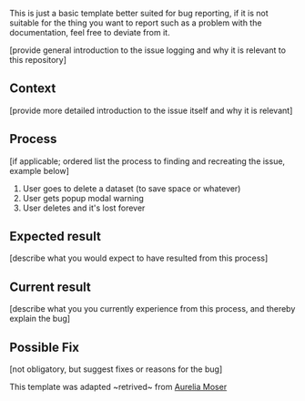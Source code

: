 This is just a basic template better suited for bug reporting, if it is not suitable for the thing you want to report such as a problem with the documentation, feel free to deviate from it.

[provide general introduction to the issue logging and why it is relevant to this repository]

## Context

[provide more detailed introduction to the issue itself and why it is relevant]

## Process

[if applicable; ordered list the process to finding and recreating the issue, example below]

1. User goes to delete a dataset (to save space or whatever)
2. User gets popup modal warning
3. User deletes and it's lost forever

## Expected result

[describe what you would expect to have resulted from this process]

## Current result

[describe what you you currently experience from this process, and thereby explain the bug]

## Possible Fix

[not obligatory, but suggest fixes or reasons for the bug]


This template was adapted ~retrived~ from [Aurelia Moser](https://bl.ocks.org/auremoser/72803ba969d0e61ff070)
